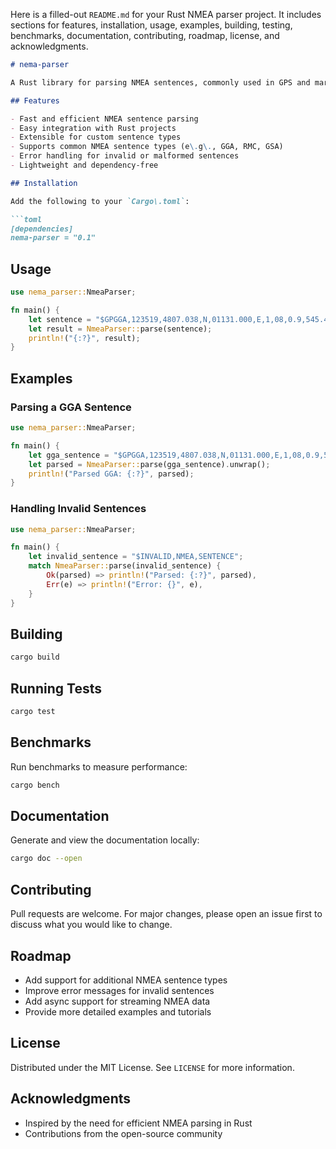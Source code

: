 Here is a filled-out `README.md` for your Rust NMEA parser project. It includes sections for features, installation, usage, examples, building, testing, benchmarks, documentation, contributing, roadmap, license, and acknowledgments.

```markdown
# nema-parser

A Rust library for parsing NMEA sentences, commonly used in GPS and marine navigation systems.

## Features

- Fast and efficient NMEA sentence parsing
- Easy integration with Rust projects
- Extensible for custom sentence types
- Supports common NMEA sentence types (e\.g\., GGA, RMC, GSA)
- Error handling for invalid or malformed sentences
- Lightweight and dependency-free

## Installation

Add the following to your `Cargo\.toml`:

```toml
[dependencies]
nema-parser = "0.1"
```

## Usage

```rust
use nema_parser::NmeaParser;

fn main() {
    let sentence = "$GPGGA,123519,4807.038,N,01131.000,E,1,08,0.9,545.4,M,46.9,M,,*47";
    let result = NmeaParser::parse(sentence);
    println!("{:?}", result);
}
```

## Examples

### Parsing a GGA Sentence

```rust
use nema_parser::NmeaParser;

fn main() {
    let gga_sentence = "$GPGGA,123519,4807.038,N,01131.000,E,1,08,0.9,545.4,M,46.9,M,,*47";
    let parsed = NmeaParser::parse(gga_sentence).unwrap();
    println!("Parsed GGA: {:?}", parsed);
}
```

### Handling Invalid Sentences

```rust
use nema_parser::NmeaParser;

fn main() {
    let invalid_sentence = "$INVALID,NMEA,SENTENCE";
    match NmeaParser::parse(invalid_sentence) {
        Ok(parsed) => println!("Parsed: {:?}", parsed),
        Err(e) => println!("Error: {}", e),
    }
}
```

## Building

```sh
cargo build
```

## Running Tests

```sh
cargo test
```

## Benchmarks

Run benchmarks to measure performance:

```sh
cargo bench
```

## Documentation

Generate and view the documentation locally:

```sh
cargo doc --open
```

## Contributing

Pull requests are welcome\. For major changes, please open an issue first to discuss what you would like to change\.

## Roadmap

- Add support for additional NMEA sentence types
- Improve error messages for invalid sentences
- Add async support for streaming NMEA data
- Provide more detailed examples and tutorials

## License

Distributed under the MIT License\. See `LICENSE` for more information\.

## Acknowledgments

- Inspired by the need for efficient NMEA parsing in Rust
- Contributions from the open-source community
```

